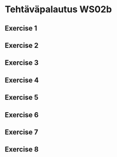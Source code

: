 # Tehtäväpalautus WS02b
## Exercise 1

## Exercise 2

## Exercise 3

## Exercise 4

## Exercise 5

## Exercise 6

## Exercise 7

## Exercise 8
